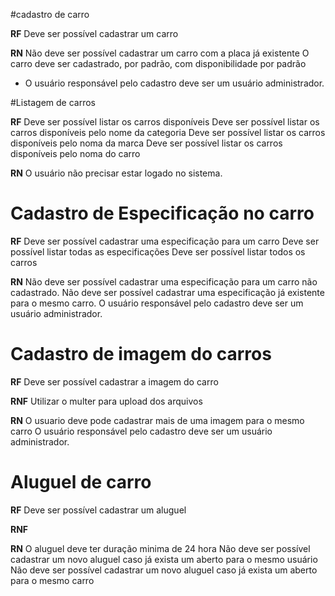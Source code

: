 #cadastro de carro

**RF**
Deve ser possível cadastrar um carro

**RN**
Não deve ser possível cadastrar um carro com a placa já existente
O carro deve ser cadastrado, por padrão, com disponibilidade por padrão
* O usuário responsável pelo cadastro deve ser um usuário administrador.

#Listagem de carros

**RF**
Deve ser possível listar os carros disponíveis
Deve ser possível listar os carros disponíveis pelo nome da categoria
Deve ser possível listar os carros disponíveis pelo noma da marca
Deve ser possível listar os carros disponíveis pelo noma do carro

**RN**
O usuário não precisar estar logado no sistema.

# Cadastro de Especificação no carro

**RF**
Deve ser possível cadastrar uma especificação para um carro
Deve ser possível listar todas as especificações
Deve ser possível listar todos os carros

**RN**
Não deve ser possível cadastrar uma especificação para um carro não cadastrado.
Não deve ser possível cadastrar uma especificação já existente para o mesmo carro.
O usuário responsável pelo cadastro deve ser um usuário administrador.

# Cadastro de imagem do carros

**RF**
Deve ser possível cadastrar a imagem do carro

**RNF**
Utilizar o multer para upload dos arquivos

**RN**
O usuario deve pode cadastrar mais de uma imagem para o mesmo carro
O usuário responsável pelo cadastro deve ser um usuário administrador.

# Aluguel de carro


**RF**
Deve ser possível cadastrar um aluguel

**RNF**

**RN**
O aluguel deve ter duração minima de 24 hora
Não deve ser possível cadastrar um novo aluguel caso já exista um aberto para o mesmo usuário
Não deve ser possível cadastrar um novo aluguel caso já exista um aberto para o mesmo carro
